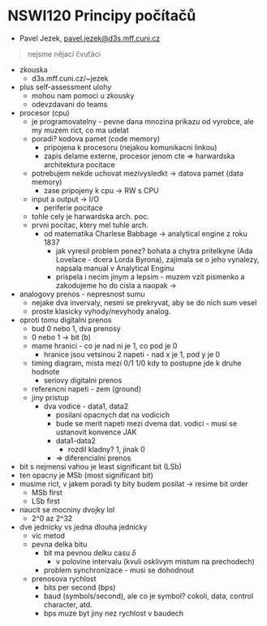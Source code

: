 # NSWI120 Principy počítačů

- Pavel Jezek, pavel.jezek@d3s.mff.cuni.cz
> nejsme nějací čvuťáci

- zkouska
	- d3s.mff.cuni.cz/~jezek
- plus self-assessment ulohy
	- mohou nam pomoci u zkousky
	- odevzdavani do teams
- procesor (cpu)
	- je programovatelny - pevne dana mnozina prikazu od vyrobce, ale my muzem rict, co ma udelat
	- poradi? kodova pamet (code memory)
		- pripojena k procesoru (nejakou komunikacni linkou)
		- zapis delame externe, procesor jenom cte => harwardska architektura pocitace
	- potrebujem nekde uchovat mezivysledkt -> datova pamet (data memory)
		- zase pripojeny k cpu -> RW s CPU
	- input a output -> I/O
		- periferie pocitace
	- tohle cely je harwardska arch. poc.
	- prvni pocitac, ktery mel tuhle arch.
		- od matematika Charlese Babbage -> analytical engine z roku 1837
			- jak vyresil problem penez? bohata a chytra pritelkyne (Ada Lovelace - dcera Lorda Byrona), zajimala se o jeho vynalezy, napsala manual v Analytical Enginu
			- prispela i necim jinym a lepsim - muzem vzit pismenko a zakodujeme ho do cisla a naopak -> 
- analogovy prenos - nepresnost sumu
	- nejake dva invervaly, nesmi se prekryvat, aby se do nich sum vesel
	- proste klasicky vyhody/nevyhody analog.
- oproti tomu digitalni prenos
	- bud 0 nebo 1, dva prenosy
	- 0 nebo 1 -> bit (b)
	- mame hranici - co je nad ni je 1, co pod je 0
		- hranice jsou vetsinou 2 napeti - nad x je 1, pod y je 0
	- timing diagram, mista mezi 0/1 1/0 kdy to postupne jde k druhe hodnote
		- seriovy digitalni prenos
	- referencni napeti - zem (ground)
	- jiny pristup
		- dva vodice - data1, data2
			- posilani opacnych dat na vodicich
			- bude se merit napeti mezi dvema dat. vodici - musi se ustanovit konvence JAK
			- data1-data2
				- rozdil kladny? 1, jinak 0
			- => diferencialni prenos
- bit s nejmensi vahou je least significant bit (LSb)
- ten opacny je MSb (most significant bit)
- musime rict, v jakem poradi ty bity budem posilat -> resime bit order
	- MSb first
	- LSb first
- naucit se mocniny dvojky lol
	- 2^0 az 2^32
- dve jednicky vs jedna dlouha jednicky
	- vic metod
	- pevna delka bitu
		- bit ma pevnou delku casu $\delta$
			- v polovine intervalu (kvuli osklivym mistum na prechodech)
		- problem synchronizace - musi se dohodnout
	- prenosova rychlost
		- bits per second (bps)
		- baud (symbols/second), ale co je symbol? cokoli, data, control character, atd.
		- bps muze byt jiny nez rychlost v baudech
